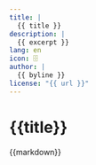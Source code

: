 ```yaml
---
title: |
  {{ title }}
description: |
  {{ excerpt }}
lang: en
icon: 🗄️
author: |
  {{ byline }}
license: "{{ url }}"
---
```


# {{title}}

{{markdown}}
